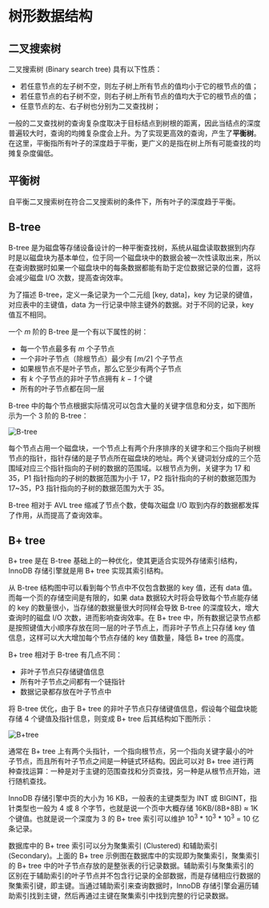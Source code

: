 # 树形数据结构

## 二叉搜索树

二叉搜索树 (Binary search tree) 具有以下性质：

- 若任意节点的左子树不空，则左子树上所有节点的值均小于它的根节点的值；
- 若任意节点的右子树不空，则右子树上所有节点的值均大于它的根节点的值；
- 任意节点的左、右子树也分别为二叉查找树；

一般的二叉查找树的查询复杂度取决于目标结点到树根的距离，因此当结点的深度普遍较大时，查询的均摊复杂度会上升。为了实现更高效的查询，产生了**平衡树**。在这里，平衡指所有叶子的深度趋于平衡，更广义的是指在树上所有可能查找的均摊复杂度偏低。

## 平衡树

自平衡二叉搜索树在符合二叉搜索树的条件下，所有叶子的深度趋于平衡。

## B-tree

B-tree 是为磁盘等存储设备设计的一种平衡查找树，系统从磁盘读取数据到内存时是以磁盘块为基本单位，位于同一个磁盘块中的数据会被一次性读取出来，所以在查询数据时如果一个磁盘块中的每条数据都能有助于定位数据记录的位置，这将会减少磁盘 I/O 次数，提高查询效率。

为了描述 B-tree，定义一条记录为一个二元组 [key, data]，key 为记录的键值，对应表中的主键值，data 为一行记录中除主键外的数据。对于不同的记录，key 值互不相同。

一个 *m* 阶的 B-tree 是一个有以下属性的树：

- 每一个节点最多有 *m* 个子节点
- 一个非叶子节点（除根节点）最少有 ⌈*m/2*⌉ 个子节点
- 如果根节点不是叶子节点，那么它至少有两个子节点
- 有 *k* 个子节点的非叶子节点拥有 *k − 1* 个键
- 所有的叶子节点都在同一层

B-tree 中的每个节点根据实际情况可以包含大量的关键字信息和分支，如下图所示为一个 3 阶的 B-tree：

![B-tree](https://img.inxiny.cn/manual/b-tree.png)

每个节点占用一个磁盘块，一个节点上有两个升序排序的关键字和三个指向子树根节点的指针，指针存储的是子节点所在磁盘块的地址。两个关键词划分成的三个范围域对应三个指针指向的子树的数据的范围域。以根节点为例，关键字为 17 和 35，P1 指针指向的子树的数据范围为小于 17，P2 指针指向的子树的数据范围为 17~35，P3 指针指向的子树的数据范围为大于 35。

B-tree 相对于 AVL tree 缩减了节点个数，使每次磁盘 I/O 取到内存的数据都发挥了作用，从而提高了查询效率。

## B+ tree

B+ tree 是在 B-tree 基础上的一种优化，使其更适合实现外存储索引结构，InnoDB 存储引擎就是用 B+ tree 实现其索引结构。

从 B-tree 结构图中可以看到每个节点中不仅包含数据的 key 值，还有 data 值。而每一个页的存储空间是有限的，如果 data 数据较大时将会导致每个节点能存储的 key 的数量很小，当存储的数据量很大时同样会导致 B-tree 的深度较大，增大查询时的磁盘 I/O 次数，进而影响查询效率。在 B+ tree 中，所有数据记录节点都是按照键值大小顺序存放在同一层的叶子节点上，而非叶子节点上只存储 key 值信息，这样可以大大增加每个节点存储的 key 值数量，降低 B+ tree 的高度。

B+ tree 相对于 B-tree 有几点不同：

- 非叶子节点只存储键值信息
- 所有叶子节点之间都有一个链指针
- 数据记录都存放在叶子节点中

将 B-tree 优化，由于 B+ tree 的非叶子节点只存储键值信息，假设每个磁盘块能存储 4 个键值及指针信息，则变成 B+ tree 后其结构如下图所示：

![B+tree](https://img.inxiny.cn/manual/b+tree.png)

通常在 B+ tree 上有两个头指针，一个指向根节点，另一个指向关键字最小的叶子节点，而且所有叶子节点之间是一种链式环结构。因此可以对 B+ tree 进行两种查找运算：一种是对于主键的范围查找和分页查找，另一种是从根节点开始，进行随机查找。

InnoDB 存储引擎中页的大小为 16 KB，一般表的主键类型为 INT 或 BIGINT，指针类型也一般为 4 或 8 个字节，也就是说一个页中大概存储 16KB/(8B+8B) ≈ 1K 个键值。也就是说一个深度为 3 的 B+ tree 索引可以维护 10<sup>3</sup> * 10<sup>3</sup> * 10<sup>3</sup> = 10 亿条记录。

数据库中的 B+ tree 索引可以分为聚集索引 (Clustered) 和辅助索引 (Secondary)。上面的 B+ tree 示例图在数据库中的实现即为聚集索引，聚集索引的 B+ tree 中的叶子节点存放的是整张表的行记录数据。辅助索引与聚集索引的区别在于辅助索引的叶子节点并不包含行记录的全部数据，而是存储相应行数据的聚集索引键，即主键。当通过辅助索引来查询数据时，InnoDB 存储引擎会遍历辅助索引找到主键，然后再通过主键在聚集索引中找到完整的行记录数据。

